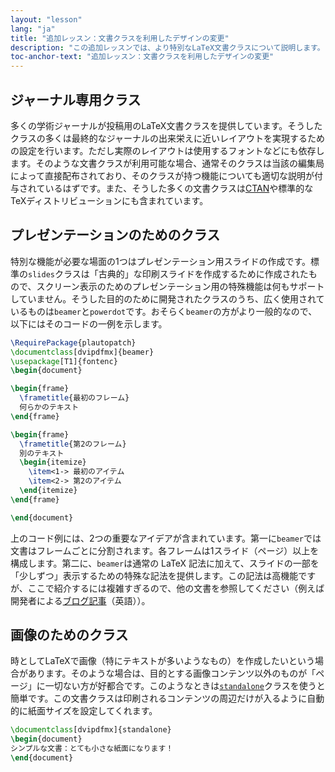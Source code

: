 ```yaml
---
layout: "lesson"
lang: "ja"
title: "追加レッスン：文書クラスを利用したデザインの変更"
description: "この追加レッスンでは、より特別なLaTeX文書クラスについて説明します。"
toc-anchor-text: "追加レッスン：文書クラスを利用したデザインの変更"
---
```


## ジャーナル専用クラス

多くの学術ジャーナルが投稿用のLaTeX文書クラスを提供しています。そうしたクラスの多くは最終的なジャーナルの出来栄えに近いレイアウトを実現するための設定を行います。ただし実際のレイアウトは使用するフォントなどにも依存します。そのような文書クラスが利用可能な場合、通常そのクラスは当該の編集局によって直接配布されており、そのクラスが持つ機能についても適切な説明が付与されているはずです。また、そうした多くの文書クラスは[CTAN](https://ctan.org)や標準的なTeXディストリビューションにも含まれています。

## プレゼンテーションのためのクラス

特別な機能が必要な場面の1つはプレゼンテーション用スライドの作成です。標準の`slides`クラスは「古典的」な印刷スライドを作成するために作成されたもので、スクリーン表示のためのプレゼンテーション用の特殊機能は何もサポートしていません。そうした目的のために開発されたクラスのうち、広く使用されているものは`beamer`と`powerdot`です。おそらく`beamer`の方がより一般的なので、以下にはそのコードの一例を示します。

```latex
\RequirePackage{plautopatch}
\documentclass[dvipdfmx]{beamer}
\usepackage[T1]{fontenc}
\begin{document}

\begin{frame}
  \frametitle{最初のフレーム}
  何らかのテキスト
\end{frame}

\begin{frame}
  \frametitle{第2のフレーム}
  別のテキスト
  \begin{itemize}
    \item<1-> 最初のアイテム
    \item<2-> 第2のアイテム
  \end{itemize}
\end{frame}

\end{document}
```

上のコード例には、2つの重要なアイデアが含まれています。第一に`beamer`では文書はフレームごとに分割されます。各フレームは1スライド（ページ）以上を構成します。第二に、`beamer`は通常の LaTeX 記法に加えて、スライドの一部を「少しずつ」表示するための特殊な記法を提供します。この記法は高機能ですが、ここで紹介するには複雑すぎるので、他の文書を参照してください（例えば開発者による[ブログ記事](https://www.texdev.net/2014/01/17/the-beamer-slide-overlay-concept/)（英語））。

## 画像のためのクラス

時としてLaTeXで画像（特にテキストが多いようなもの）を作成したいという場合があります。そのような場合は、目的とする画像コンテンツ以外のものが「ページ」に一切ない方が好都合です。このようなときは[`standalone`](https://ctan.org/pkg/standalone)クラスを使うと簡単です。この文書クラスは印刷されるコンテンツの周辺だけが入るように自動的に紙面サイズを設定してくれます。

```latex
\documentclass[dvipdfmx]{standalone}
\begin{document}
シンプルな文書：とても小さな紙面になります！
\end{document}
```
